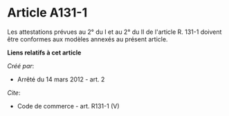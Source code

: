 # Article A131-1

Les attestations prévues au 2° du I et au 2° du II de l'article R. 131-1 doivent être conformes aux modèles annexés au
présent article.

**Liens relatifs à cet article**

_Créé par_:

  - Arrêté du 14 mars 2012 - art. 2

_Cite_:

  - Code de commerce - art. R131-1 (V)
